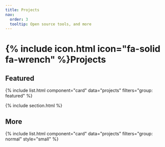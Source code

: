 ```yaml
---
title: Projects
nav:
  order: 3
  tooltip: Open source tools, and more
---
```


# {% include icon.html icon="fa-solid fa-wrench" %}Projects

## Featured

{% include list.html component="card" data="projects" filters="group: featured" %}

{% include section.html %}

## More

{% include list.html component="card" data="projects" filters="group: normal" style="small" %}
